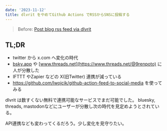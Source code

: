 ```yaml
---
date: '2023-11-12'
title: dlvrit をやめてGithub Actions でRSSからSNSに投稿する
---
```


> Before: [Post blog rss feed via dlvrit](/entry/2023/05/21/twitter-post)

## TL;DR

- twitter から x.com へ変化の時代
- [bsky.app](https://bsky.app/profile/9renpoto.bsky.social) や
  [www.threads.net](https://www.threads.net/@9renpoto) に人が分散した
- IFTTT やZapier などの X(旧Twitter) 連携が減っている
- <https://github.com/lwojcik/github-action-feed-to-social-media> を使ってみる

dlvrit は数すくない無料で連携可能なサービスでまだ可能でした。 bluesky, threads,
mastodonなどにユーザーが分散し次の時代を見定めようとされている。

API連携なども変わってくるだろう。少し変化を見守りたい。
